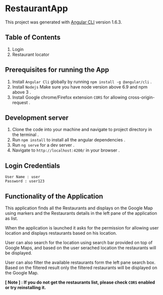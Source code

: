 # RestaurantApp

This project was generated with [Angular CLI](https://github.com/angular/angular-cli) version 1.6.3.

## Table of Contents
1. Login
2. Restaurant locator

## Prerequisites for running the App

1. Install `Angular Cli` globally by running
 `npm install -g @angular/cli` .
2. Install `Nodejs` Make sure you have node version above 6.9 and npm above 3 .
3. Install Google chrome/Firefox extension `CORS` for allowing cross-origin-request .
## Development server

1. Clone the code into your machine and navigate to project directory in the terminal .
2. Run `npm install` to install all the angular dependencies .
3. Run `ng serve` for a dev server .
4. Navigate to `http://localhost:4200/`  in your browser .

## Login Credentials

    User Name : user
    Password : user123

## Functionality of the Application

  This application finds all the Restaurants and displays on the Google Map using markers and the Restaurants details in the left pane of the application as list.
  
  When the application is launched it asks for the permission for allowing user location and displays restaurants based on his location.
  
  User can also search for the location using search bar provided on top of Google Maps, and based on the user serached location the restaurants will be displayed.

  User can also filter the available restaurants form the left pane search box. Based on the filtered result only the filtered restaurants will be displayed on the Google Map.


<b>[ Note ] : If you do not get the restaurants list, please check `CORS` enabled or try reinstalling it.</b>
